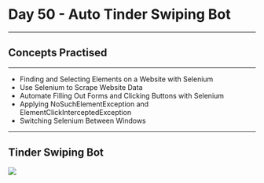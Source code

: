 # Day 50 - Auto Tinder Swiping Bot
___
## Concepts Practised
___
* Finding and Selecting Elements on a Website with Selenium
* Use Selenium to Scrape Website Data
* Automate Filling Out Forms and Clicking Buttons with Selenium
* Applying NoSuchElementException and ElementClickInterceptedException
* Switching Selenium Between Windows
___
## Tinder Swiping Bot
![](https://user-images.githubusercontent.com/98851253/158866738-704b81db-9f3b-43fc-af32-1a8c80d83106.gif)